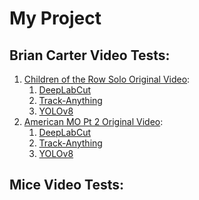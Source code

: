 # My Project

## Brian Carter Video Tests:
1. [Children of the Row Solo Original Video](https://drive.google.com/drive/folders/1llp-_dXWyH74Usn6O-GSTz5qy2wVcD5R?usp=drive_link):
   1. [DeepLabCut](https://drive.google.com/drive/folders/1hH7LLtCatAjxZZr0OAxl3spV00h8sl1S?usp=drive_link)
   2. [Track-Anything](https://drive.google.com/drive/folders/1Fp0GXOz9QJa5BV-MhZxqVfVV3uPM0mCe?usp=drive_link)
   3. [YOLOv8](https://drive.google.com/drive/folders/1M8qtRR_n0Qrj-kMEfuqosp_we75D3LVm?usp=drive_link)
2. [American MO Pt 2 Original Video](https://drive.google.com/drive/folders/1fkyJmJplkPttdphFFAhN12cDYYEaWp2x?usp=drive_link):
   1. [DeepLabCut](https://drive.google.com/drive/folders/1MJ_1vI6tOvSV6cqKluZP4PNZ6cZZe24H?usp=drive_link)
   2. [Track-Anything](https://drive.google.com/drive/folders/1QS4BBL7CBgcyu_RHxPiKV7F_yZoJqMCo?usp=drive_link)
   3. [YOLOv8](https://drive.google.com/drive/folders/1hS_es5qcBzL4DFuxEY72q5eMSuP0fKKB?usp=drive_link)

## Mice Video Tests:
